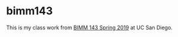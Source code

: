 # bimm143

This is my class work from [BIMM 143 Spring 2019](https://bioboot.github.io/bimm143_S19/) at UC San Diego. 
